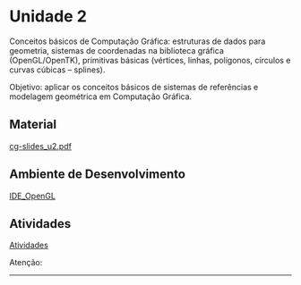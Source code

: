 [Atividade1A]:
[Atividade1B]:

# Unidade 2  

Conceitos básicos de Computação Gráfica: estruturas de dados para geometria, sistemas de coordenadas na biblioteca gráfica (OpenGL/OpenTK), primitivas básicas (vértices, linhas, polígonos, círculos e curvas cúbicas – splines).  

Objetivo: aplicar os conceitos básicos de sistemas de referências e modelagem geométrica em Computação Gráfica.  

<!--
Atenção: O professor irá enviar um e-mail institucional (seuNome@furb.br) com um convite para acessar um repositório (versionador de código). Neste repositório deve ser postada as atividades desta unidade até as 24:00 do dia em que foi pedido para ser entregue (ver cronograma). Faça o seu trabalho, cópias receberão nota zero. O professor pode a qualquer momento questionar e avaliar o trabalho desenvolvido.

Exemplos: para desenvolver os exercícios utilize os exemplos: https://github.com/dalton-reis/disciplina-cg/tree/master/CG_N2

Lembre: cada questão deste trabalho deve ser separada em novas pastas e projetos executados separadamente. Obrigatoriamente devem usar as classes disponíveis nos exemplos do GIT da disciplina.

-->

## Material  

[cg-slides_u2.pdf](./cg-slides_u2.pdf "cg-slides_u2.pdf")  

## Ambiente de Desenvolvimento

[IDE_OpenGL](IDE.md "IDE_OpenGL")  

## Atividades

[Atividades](./Atividade.md "Atividades")

Atenção:  


-----
